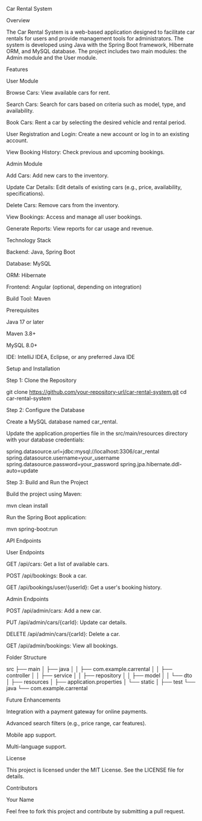 Car Rental System

Overview

The Car Rental System is a web-based application designed to facilitate car rentals for users and provide management tools for administrators. The system is developed using Java with the Spring Boot framework, Hibernate ORM, and MySQL database. The project includes two main modules: the Admin module and the User module.

Features

User Module

Browse Cars: View available cars for rent.

Search Cars: Search for cars based on criteria such as model, type, and availability.

Book Cars: Rent a car by selecting the desired vehicle and rental period.

User Registration and Login: Create a new account or log in to an existing account.

View Booking History: Check previous and upcoming bookings.

Admin Module

Add Cars: Add new cars to the inventory.

Update Car Details: Edit details of existing cars (e.g., price, availability, specifications).

Delete Cars: Remove cars from the inventory.

View Bookings: Access and manage all user bookings.

Generate Reports: View reports for car usage and revenue.

Technology Stack

Backend: Java, Spring Boot

Database: MySQL

ORM: Hibernate

Frontend: Angular (optional, depending on integration)

Build Tool: Maven

Prerequisites

Java 17 or later

Maven 3.8+

MySQL 8.0+

IDE: IntelliJ IDEA, Eclipse, or any preferred Java IDE

Setup and Installation

Step 1: Clone the Repository

git clone https://github.com/your-repository-url/car-rental-system.git
cd car-rental-system

Step 2: Configure the Database

Create a MySQL database named car_rental.

Update the application.properties file in the src/main/resources directory with your database credentials:

spring.datasource.url=jdbc:mysql://localhost:3306/car_rental
spring.datasource.username=your_username
spring.datasource.password=your_password
spring.jpa.hibernate.ddl-auto=update

Step 3: Build and Run the Project

Build the project using Maven:

mvn clean install

Run the Spring Boot application:

mvn spring-boot:run

API Endpoints

User Endpoints

GET /api/cars: Get a list of available cars.

POST /api/bookings: Book a car.

GET /api/bookings/user/{userId}: Get a user's booking history.

Admin Endpoints

POST /api/admin/cars: Add a new car.

PUT /api/admin/cars/{carId}: Update car details.

DELETE /api/admin/cars/{carId}: Delete a car.

GET /api/admin/bookings: View all bookings.

Folder Structure

src
 ├── main
 │   ├── java
 │   │   ├── com.example.carrental
 │   │       ├── controller
 │   │       ├── service
 │   │       ├── repository
 │   │       ├── model
 │   │       └── dto
 │   ├── resources
 │       ├── application.properties
 │       └── static
 │
 ├── test
     └── java
         └── com.example.carrental

Future Enhancements

Integration with a payment gateway for online payments.

Advanced search filters (e.g., price range, car features).

Mobile app support.

Multi-language support.

License

This project is licensed under the MIT License. See the LICENSE file for details.

Contributors

Your Name

Feel free to fork this project and contribute by submitting a pull request.

